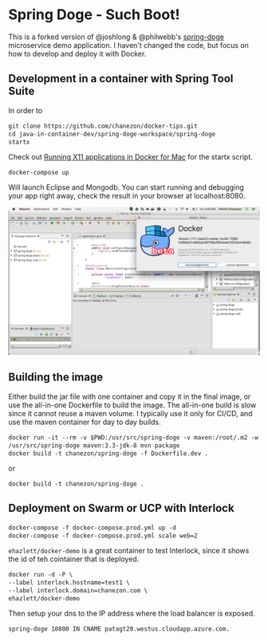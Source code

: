 # Spring Doge - Such Boot!

This is a forked version of @joshlong & @philwebb's [spring-doge](https://github.com/joshlong/spring-doge) microservice demo application. I haven't changed the code, but focus on how to develop and deploy it with Docker.


## Development in a container with Spring Tool Suite

In order to 
```
git clone https://github.com/chanezon/docker-tips.git
cd java-in-container-dev/spring-doge-workspace/spring-doge
startx
```

Check out [Running X11 applications in Docker for Mac](https://github.com/chanezon/docker-tips/tree/master/x11) for the startx script.

```
docker-compose up
```

Will launch Eclipse and Mongodb. You can start running and debugging your app right away, check the result in your browser at localhost:8080.

<img src="/img/sts-compose.png"/>

## Building the image

Either build the jar file with one container and copy it in the final image, or use the all-in-one Dockerfile to build the image. The all-in-one build is slow since it cannot reuse a maven volume. I typically use it only for CI/CD, and use the maven container for day to day builds.

```
docker run -it --rm -v $PWD:/usr/src/spring-doge -v maven:/root/.m2 -w /usr/src/spring-doge maven:3.3-jdk-8 mvn package
docker build -t chanezon/spring-doge -f Dockerfile.dev .
```

or

```
docker build -t chanezon/spring-doge .
```

## Deployment on Swarm or UCP with Interlock

```
docker-compose -f docker-compose.prod.yml up -d
docker-compose -f docker-compose.prod.yml scale web=2
```

`ehazlett/docker-demo` is a great container to test Interlock, since it shows the id of teh cointainer that is deployed.
```
docker run -d -P \
--label interlock.hostname=test1 \
--label interlock.domain=chanezon.com \
ehazlett/docker-demo
```

Then setup your dns to the IP address where the load balancer is exposed.
```
spring-doge 10800 IN CNAME patagt20.westus.cloudapp.azure.com.
```

